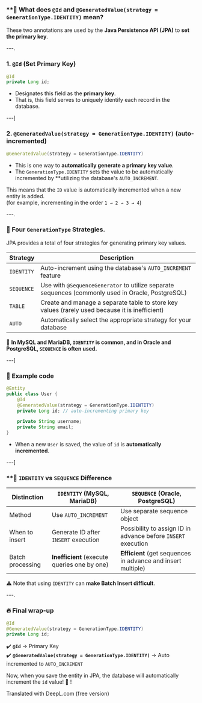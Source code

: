 ### **📌 What does `@Id` and `@GeneratedValue(strategy = GenerationType.IDENTITY)` mean?
These two annotations are used by the **Java Persistence API (JPA)** to **set the primary key**.

---.

### **1. `@Id` (Set Primary Key)**
```java
@Id
private Long id;
```
- Designates this field as the **primary key**.
- That is, this field serves to uniquely identify each record in the database.

---]

### **2. `@GeneratedValue(strategy = GenerationType.IDENTITY)` (auto-incremented)**
```java
@GeneratedValue(strategy = GenerationType.IDENTITY)
```
- This is one way to **automatically generate a primary key value**.
- The `GenerationType.IDENTITY` sets the value to be automatically incremented by **utilizing the database's `AUTO_INCREMENT`.

This means that the `ID` value is automatically incremented when a new entity is added.  
(for example, incrementing in the order `1 → 2 → 3 → 4`)

---.

### **📌 Four `GenerationType` Strategies**.
JPA provides a total of four strategies for generating primary key values.

| Strategy | Description |
|------|------|
| `IDENTITY` | Auto-increment using the database's `AUTO_INCREMENT` feature |
| `SEQUENCE` | Use with `@SequenceGenerator` to utilize separate sequences (commonly used in Oracle, PostgreSQL) |
| `TABLE` | Create and manage a separate table to store key values (rarely used because it is inefficient) |
| `AUTO` | Automatically select the appropriate strategy for your database

🚀 **In MySQL and MariaDB, `IDENTITY` is common, and in Oracle and PostgreSQL, `SEQUENCE` is often used.**

---]

### **📌 Example code**
```java
@Entity
public class User {
    @Id
    @GeneratedValue(strategy = GenerationType.IDENTITY)
    private Long id; // auto-incrementing primary key

    private String username;
    private String email;
}
````
- When a new `User` is saved, the value of `id` is **automatically incremented**.

---]

### **📌 `IDENTITY` vs `SEQUENCE` Difference
| Distinction | `IDENTITY` (MySQL, MariaDB) | `SEQUENCE` (Oracle, PostgreSQL) |
|------|-----------------------------|---------------------------------|
| Method | Use `AUTO_INCREMENT` | Use separate sequence object |
| When to insert | Generate ID after `INSERT` execution | Possibility to assign ID in advance before `INSERT` execution |
| Batch processing | **Inefficient** (execute queries one by one) | **Efficient** (get sequences in advance and insert multiple)

⚠️ Note that using `IDENTITY` can **make Batch Insert difficult**.

---.

### **🔥 Final wrap-up**
```java
@Id
@GeneratedValue(strategy = GenerationType.IDENTITY)
private Long id;
```
✔️ **`@Id`** → Primary Key  
✔️ **`@GeneratedValue(strategy = GenerationType.IDENTITY)`** → Auto incremented to `AUTO_INCREMENT`

Now, when you save the entity in JPA, the database will automatically increment the `id` value! 🚀 !

Translated with DeepL.com (free version)